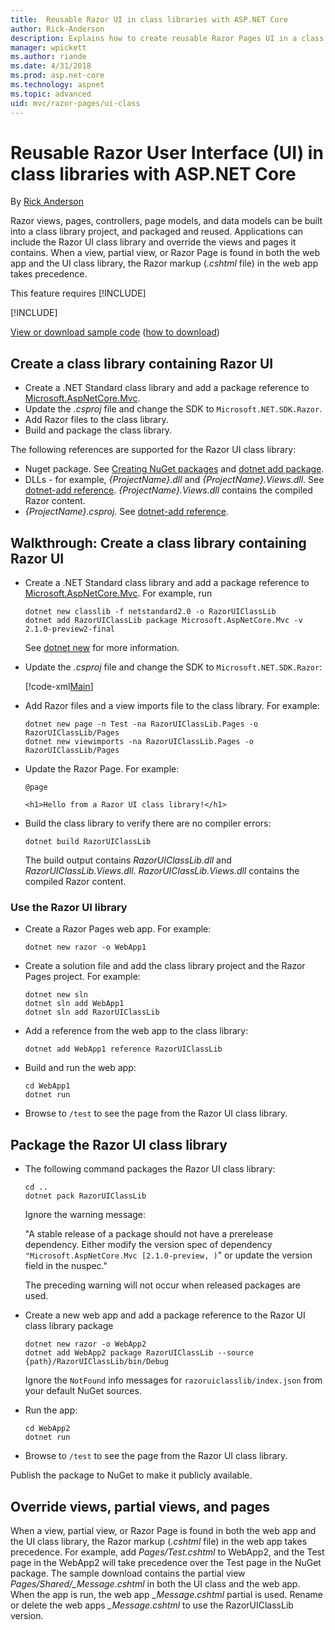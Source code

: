 ```yaml
---
title:  Reusable Razor UI in class libraries with ASP.NET Core
author: Rick-Anderson
description: Explains how to create reusable Razor Pages UI in a class library.
manager: wpickett
ms.author: riande
ms.date: 4/31/2018
ms.prod: asp.net-core
ms.technology: aspnet
ms.topic: advanced
uid: mvc/razor-pages/ui-class
---
```

# Reusable Razor User Interface (UI) in class libraries with ASP.NET Core

By [Rick Anderson](https://twitter.com/RickAndMSFT)

Razor views, pages, controllers, page models, and data models can be built into a class library project, and packaged and reused. Applications can include the Razor UI class library and override the views and pages it contains. When a view, partial view, or Razor Page is found in both the web app and the UI class library, the Razor markup (*.cshtml* file) in the web app takes precedence.

This feature requires [!INCLUDE[](~/includes/2.1-SDK.md)]

[!INCLUDE[](~/includes/2.1.md)]

[View or download sample code](https://github.com/aspnet/Docs/tree/master/aspnetcore/mvc/razor-pages/ui-class/sample) ([how to download](xref:tutorials/index#how-to-download-a-sample))

## Create a class library containing Razor UI

* Create a .NET Standard class library and add a package reference to [Microsoft.AspNetCore.Mvc](https://www.nuget.org/packages/Microsoft.AspNetCore.Mvc).
* Update the *.csproj* file and change the SDK to `Microsoft.NET.SDK.Razor`.
* Add Razor files to the class library.
* Build and package the class library.

The following references are supported for the Razor UI class library:

* Nuget package. See [Creating NuGet packages](/nuget/create-packages/creating-a-package) and [dotnet add package](/dotnet/core/tools/dotnet-add-package).
* DLLs - for example, *{ProjectName}.dll* and *{ProjectName}.Views.dll*.  See [dotnet-add reference](/dotnet/core/tools/dotnet-add-reference). *{ProjectName}.Views.dll* contains the compiled Razor content.
* *{ProjectName}.csproj*. See [dotnet-add reference](/dotnet/core/tools/dotnet-add-reference).

## Walkthrough: Create a class library containing Razor UI

* Create a .NET Standard class library and add a package reference to [Microsoft.AspNetCore.Mvc](https://www.nuget.org/packages/Microsoft.AspNetCore.Mvc). For example, run

    ```cli
    dotnet new classlib -f netstandard2.0 -o RazorUIClassLib
    dotnet add RazorUIClassLib package Microsoft.AspNetCore.Mvc -v 2.1.0-preview2-final
    ```

    See [dotnet new](/dotnet/core/tools/dotnet-new) for more information.

* Update the *.csproj* file and change the SDK to `Microsoft.NET.SDK.Razor`:

    [!code-xml[Main](ui-class/sample/RazorUIClassLib/RazorUIClassLib.csproj)]

* Add Razor files and a view imports file to the class library. For example:

    ```cli
    dotnet new page -n Test -na RazorUIClassLib.Pages -o RazorUIClassLib/Pages
    dotnet new viewimports -na RazorUIClassLib.Pages -o RazorUIClassLib/Pages
    ```

* Update the Razor Page. For example:

    ```cshtml
    @page

    <h1>Hello from a Razor UI class library!</h1>
    ```

* Build the class library to verify there are no compiler errors:

    `dotnet build RazorUIClassLib`

    The build output contains *RazorUIClassLib.dll* and *RazorUIClassLib.Views.dll*. *RazorUIClassLib.Views.dll* contains the compiled Razor content.

### Use the Razor UI library

* Create a Razor Pages web app. For example:

    `dotnet new razor -o WebApp1`

* Create a solution file and add the class library project and the Razor Pages project. For example:

    ``` CLI
    dotnet new sln
    dotnet sln add WebApp1
    dotnet sln add RazorUIClassLib
    ```

* Add a reference from the web app to the class library:

    `dotnet add WebApp1 reference RazorUIClassLib`

* Build and run the web app:

    ``` CLI
    cd WebApp1
    dotnet run
    ```

* Browse to `/test` to see the page from the Razor UI class library.

## Package the Razor UI class library

* The following command packages the Razor UI class library:

    ``` CLI
    cd ..
    dotnet pack RazorUIClassLib
    ```

    Ignore the warning message:

    "A stable release of a package should not have a prerelease dependency.  Either modify the version spec of dependency `"Microsoft.AspNetCore.Mvc [2.1.0-preview, )`" or update the version field in the nuspec." 
    
    The preceding warning will not occur when released packages are used.

* Create a new web app and add a package reference to the Razor UI class library package

    ``` CLI
    dotnet new razor -o WebApp2
    dotnet add WebApp2 package RazorUIClassLib --source {path}/RazorUIClassLib/bin/Debug
    ```

    Ignore the `NotFound` info messages for `razoruiclasslib/index.json` from your default NuGet sources.

* Run  the app:

    ``` CLI
    cd WebApp2
    dotnet run
    ```

* Browse to `/test` to see the page from the Razor UI class library.

Publish the package to NuGet to make it publicly available.

## Override views, partial views, and pages

When a view, partial view, or Razor Page is found in both the web app and the UI class library, the Razor markup (*.cshtml* file) in the web app takes precedence. For example, add *Pages/Test.cshtml* to WebApp2, and the Test page in the WebApp2 will take precedence over the Test page in the NuGet package.  The sample download contains the partial view *Pages/Shared/_Message.cshtml* in both the UI class and the web app. When the app is run, the web app *_Message.cshtml* partial is used. Rename or delete the web apps *_Message.cshtml* to use the RazorUIClassLib version.